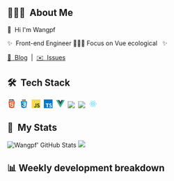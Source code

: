 ## 🦸🏻‍♂️ &nbsp;About Me

<p>👋 &nbsp;Hi I'm Wangpf </p>
<p>✨ &nbsp;Front-end Engineer 🧑🏻‍💻 Focus on Vue ecological &nbsp; ✨</p>

[📖 &nbsp;Blog](https://blog.wangpf.wang)
&nbsp;|&nbsp;
[✉️ &nbsp;Issues](https://github.com/wangpf1129/wangpf1129/issues)

## 🛠 &nbsp;Tech Stack

<code><img height="20" src="https://raw.githubusercontent.com/github/explore/80688e429a7d4ef2fca1e82350fe8e3517d3494d/topics/html/html.png"></code>&nbsp;
<code><img height="20" src="https://raw.githubusercontent.com/github/explore/80688e429a7d4ef2fca1e82350fe8e3517d3494d/topics/css/css.png"></code>&nbsp;
<code><img height="20" src="https://raw.githubusercontent.com/github/explore/80688e429a7d4ef2fca1e82350fe8e3517d3494d/topics/javascript/javascript.png"></code>&nbsp;
<code><img height="20" src="https://raw.githubusercontent.com/github/explore/80688e429a7d4ef2fca1e82350fe8e3517d3494d/topics/typescript/typescript.png"></code>&nbsp;
<code><img height="20" src="https://raw.githubusercontent.com/github/explore/80688e429a7d4ef2fca1e82350fe8e3517d3494d/topics/vue/vue.png"></code>&nbsp;
<code><img height="20" src="https://vitejs.dev/logo.svg"></code>&nbsp;
<code><img height="20" src="https://www.vim.org/images/vim_shortcut.ico"></code>&nbsp;
<code><img height="20" src="https://raw.githubusercontent.com/github/explore/80688e429a7d4ef2fca1e82350fe8e3517d3494d/topics/react/react.png"></code>&nbsp;

## 🍁 &nbsp;My Stats

<div>
  <img height="150em" src="https://github-readme-stats.vercel.app/api?username=wangpf1129&show_icons=true&theme=tokyonight" alt="Wangpf' GitHub Stats"/>
  <img height="150em" src="https://github-readme-stats.vercel.app/api/top-langs/?username=wangpf1129&layout=compact&theme=tokyonight" />
</div>

## 📊 **Weekly development breakdown**

<!--START_SECTION:waka-->
<!--END_SECTION:waka-->
